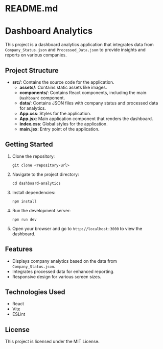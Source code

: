 # README.md

# Dashboard Analytics

This project is a dashboard analytics application that integrates data from `Company_Status.json` and `Processed_Data.json` to provide insights and reports on various companies.

## Project Structure

- **src/**: Contains the source code for the application.
  - **assets/**: Contains static assets like images.
  - **components/**: Contains React components, including the main `Dashboard` component.
  - **data/**: Contains JSON files with company status and processed data for analytics.
  - **App.css**: Styles for the application.
  - **App.jsx**: Main application component that renders the dashboard.
  - **index.css**: Global styles for the application.
  - **main.jsx**: Entry point of the application.

## Getting Started

1. Clone the repository:
   ```
   git clone <repository-url>
   ```

2. Navigate to the project directory:
   ```
   cd dashboard-analytics
   ```

3. Install dependencies:
   ```
   npm install
   ```

4. Run the development server:
   ```
   npm run dev
   ```

5. Open your browser and go to `http://localhost:3000` to view the dashboard.

## Features

- Displays company analytics based on the data from `Company_Status.json`.
- Integrates processed data for enhanced reporting.
- Responsive design for various screen sizes.

## Technologies Used

- React
- Vite
- ESLint

## License

This project is licensed under the MIT License.